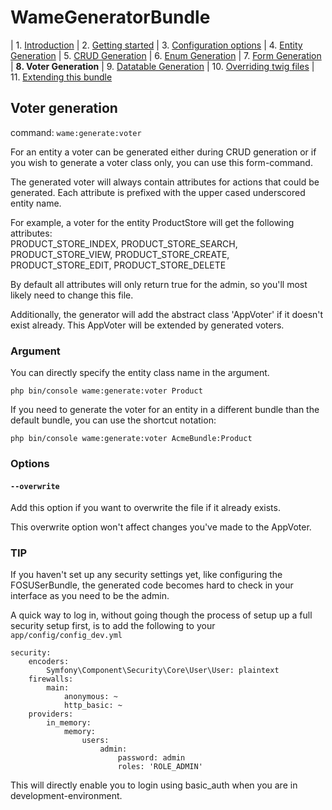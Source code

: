 WameGeneratorBundle
=====================

| 1.  [Introduction](1_introduction.md)
| 2.  [Getting started](2_getting_started.md)
| 3.  [Configuration options](3_configuration.md)
| 4.  [Entity Generation](4_entity_generation.md)
| 5.  [CRUD Generation](5_crud_generation.md)
| 6.  [Enum Generation](6_enum_generation.md)
| 7.  [Form Generation](7_form_generation.md)
| **8.  Voter Generation**
| 9.  [Datatable Generation](9_datatable_generation.md)
| 10. [Overriding twig files](10_overriding_twig.md)
| 11. [Extending this bundle](11_extending_bundle.md)


## Voter generation

command: `wame:generate:voter` 

For an entity a voter can be generated either during CRUD generation or
if you wish to generate a voter class only, you can use this form-command.

The generated voter will always contain attributes for actions that could 
 be generated. Each attribute is prefixed with the upper cased underscored entity name. 

For example, a voter for the entity ProductStore will get the following 
attributes:  
PRODUCT_STORE_INDEX, PRODUCT_STORE_SEARCH, PRODUCT_STORE_VIEW,
PRODUCT_STORE_CREATE, PRODUCT_STORE_EDIT, PRODUCT_STORE_DELETE

By default all attributes will only return true for the admin, so you'll most
likely need to change this file.

Additionally, the generator will add the abstract class 'AppVoter' if it doesn't
exist already. This AppVoter will be extended by generated voters. 

### Argument

You can directly specify the entity class name in the argument. 

    php bin/console wame:generate:voter Product
    
If you need to generate the voter for an entity in a different bundle than the default
bundle, you can use the shortcut notation:

    php bin/console wame:generate:voter AcmeBundle:Product

### Options

#### `--overwrite`  
Add this option if you want to overwrite the file if it already exists.

This overwrite option won't affect changes you've made to the 
AppVoter.

### TIP

If you haven't set up any security settings yet, like configuring the FOSUSerBundle,
the generated code becomes hard to check in your interface as you need to be the admin. 

A quick way to log in, without going though the process of setup up a full
 security setup first, 
is to add the following to your `app/config/config_dev.yml`

    security:
        encoders:
            Symfony\Component\Security\Core\User\User: plaintext
        firewalls:
            main:
                anonymous: ~
                http_basic: ~
        providers:
            in_memory:
                memory:
                    users:
                        admin:
                            password: admin
                            roles: 'ROLE_ADMIN'

This will directly enable you to login using basic_auth when you are in development-environment.

